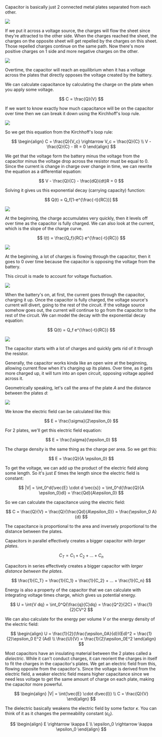 Capacitor is basically just 2 connected metal plates separated from each other.

![](../Assets/capacitor-visualization.png)

If we put it across a voltage source, the charges will flow the sheet since they're attracted to the other side. When the charges reached the sheet, the charges on the opposite sheet will get repelled by the charges on this sheet. Those repelled charges continue on the same path. Now there's more positive charges on 1 side and more negative charges on the other.

![](../Assets/capacitor-repelled-charges-visual.png)

Overtime, the capacitor will reach an equilibrium when it has a voltage across the plates that directly opposes the voltage created by the battery.

We can calculate capacitance by calculating the charge on the plate when you apply some voltage.

$$
C = \frac{Q}{V}
$$

If we want to know exactly how much capacitance will be on the capacitor over time then we can break it down using the Kirchhoff's loop rule.

![](capacitor-kirchhoff-loop-rule.png)

So we get this equation from the Kirchhoff's loop rule:

$$
\begin{align}
C = \frac{Q}{V_c} \rightarrow V_c = \frac{Q}{C}
\\
V - \frac{Q}{C} - IR = 0
\end{align}
$$

We get that the voltage form the battery minus the voltage from the capacitor minus the voltage drop across the resistor must be equal to 0. Since the current is change in charge over change in time, we can rewrite the equation as a differential equation:

$$
V - \frac{Q}{C} - \frac{dQ}{dt}R = 0
$$

Solving it gives us this exponential decay (carrying capacity) function:

$$
Q(t) = Q_f[1-e^{\frac{-t}{RC}}]
$$

![](../Assets/capacitor-exponential-decay-graph.png)

At the beginning, the charge accumulates very quickly, then it levels off over time as the capacitor is fully charged. We can also look at the current, which is the slope of the charge curve.

$$
I(t) = \frac{Q_f}{RC} e^{\frac{-t}{RC}}
$$

![](../Assets/capacitor-charge-curve-slope.png)

At the beginning, a lot of charges is flowing through the capacitor, then it goes to 0 over time because the capacitor is opposing the voltage from the battery.

This circuit is made to account for voltage fluctuation.

![](../Assets/voltage-fluctuation-circuit.png)

When the battery's on, at first, the current goes through the capacitor, charging it up. Once the capacitor is fully charged, the voltage source's current will divert, going to the rest of the circuit. If the voltage source somehow goes out, the current will continue to go from the capacitor to the rest of the circuit. We can model the decay with the exponential decay equation:

$$
Q(t) = Q_f e^{\frac{-t}{RC}}
$$

![](../Assets/capacitor-decay-circuit.png)

The capacitor starts with a lot of charges and quickly gets rid of it through the resistor.

Generally, the capacitor works kinda like an open wire at the beginning, allowing current flow when it's charging up its plates. Over time, as it gets more charged up, it will turn into an open circuit, opposing voltage applied across it.

Geometrically speaking, let's call the area of the plate $A$ and the distance between the plates $d$:

![](../Assets/capacitor-geometric-label.png)

We know the electric field can be calculated like this:

$$
E = \frac{\sigma}{2\epsilon_0}
$$

For 2 plates, we'll get this electric field equation:

$$
E = \frac{\sigma}{\epsilon_0}
$$

The charge density is the same thing as the charge per area. So we get this:

$$
E = \frac{Q}{A \epsilon_0}
$$

To get the voltage, we can add up the product of the electric field along some length. So it's just $E$ times the length since the electric field is constant:

$$
|V| = \int_0^d{\vec{E} \cdot d \vec{s}} = \int_0^d{\frac{Q}{A \epsilon_0}dl} = \frac{Qd}{A\epsilon_0}
$$

So we can calculate the capacitance using the electric field:

$$
C = \frac{Q}{V} = \frac{Q}{\frac{Qd}{A\epsilon_0}} = \frac{\epsilon_0 A}{d}
$$

The capacitance is proportional to the area and inversely proportional to the distance between the plates. 

Capacitors in parallel effectively creates a bigger capacitor with *larger plates*.

$$
C_T = C_1 + C_2 + ... + C_n
$$

Capacitors in series effectively creates a bigger capacitor with *larger distance between the plates*.

$$
\frac{1}{C_T} = \frac{1}{C_1} + \frac{1}{C_2} + ... + \frac{1}{C_n}
$$

Energy is also a property of the capacitor that we can calculate with integrating voltage times charge, which gives us potential energy.

$$
U = \int{V dq} = \int_0^Q{\frac{q}{C}dq} = \frac{Q^2}{2C} = \frac{1}{2}CV^2
$$

We can also calculate for the energy per volume $V$ or the energy density of the electric field:

$$
\begin{align}
U = \frac{1}{2}(\frac{\epsilon_0A}{d})(Ed)^2 = \frac{1}{2}\epsilon_0 E^2 (Ad)
\\
\frac{U}{V} = \frac{1}{2}\epsilon_0E^2
\end{align}
$$

Most capacitors have an insulating material between the 2 plates called a *dielectric*. While it can't conduct charges, it can reorient the charges in itself to fit the charges in the capacitor's plates. We get an electric field from this, flowing opposite from the capacitor's. Since the voltage is derived from the electric field, a weaker electric field means higher capacitance since we need less voltage to get the same amount of charge on each plate, making the capacitor more powerful.

$$
\begin{align}
|V| = \int{\vec{E} \cdot d\vec{l}}
\\
C = \frac{Q}{V}
\end{align}
$$

The dielectric basically weakens the electric field by some factor $\kappa$. You can think of it as it changes the permeability constant ($\epsilon_0$).

$$
\begin{align}
E \rightarrow \kappa E
\\
\epsilon_0 \rightarrow \kappa \epsilon_0
\end{align}
$$